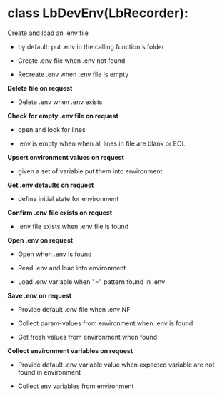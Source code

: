 # class LbDevEnv(LbRecorder):

 Create and load an .env file

* by default: put .env in the calling function's folder

* Create .env file when .env not found

* Recreate .env when .env file is empty

__Delete file on request__

* Delete .env when .env exists

__Check for empty .env file on request__

* open and look for lines

* .env is empty when when all lines in file are blank or EOL

__Upsert environment values on request__

* given a set of variable put them into environment

__Get .env defaults on request__

* define initial state for environment

__Confirm .env file exists on request__

* .env file exists when .env file is found

__Open .env on request__

* Open when .env is found

* Read .env and load into environment

* Load .env variable when "<name>=<value>" pattern found in .env

__Save .env on request__

* Provide default .env file when .env NF

* Collect param-values from environment when .env is found

* Get fresh values from environment when found

 __Collect environment variables on request__

* Provide default .env variable value when expected variable are not found in environment

* Collect env variables from environment

